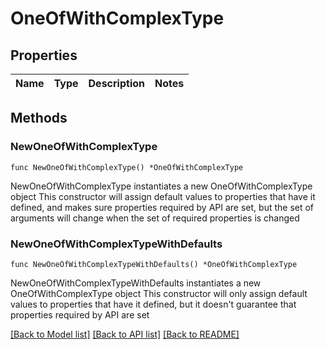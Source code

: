 # OneOfWithComplexType

## Properties

Name | Type | Description | Notes
------------ | ------------- | ------------- | -------------

## Methods

### NewOneOfWithComplexType

`func NewOneOfWithComplexType() *OneOfWithComplexType`

NewOneOfWithComplexType instantiates a new OneOfWithComplexType object
This constructor will assign default values to properties that have it defined,
and makes sure properties required by API are set, but the set of arguments
will change when the set of required properties is changed

### NewOneOfWithComplexTypeWithDefaults

`func NewOneOfWithComplexTypeWithDefaults() *OneOfWithComplexType`

NewOneOfWithComplexTypeWithDefaults instantiates a new OneOfWithComplexType object
This constructor will only assign default values to properties that have it defined,
but it doesn't guarantee that properties required by API are set


[[Back to Model list]](../README.md#documentation-for-models) [[Back to API list]](../README.md#documentation-for-api-endpoints) [[Back to README]](../README.md)


